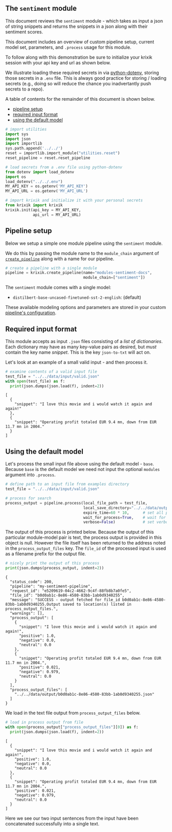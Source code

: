 ## The `sentiment` module

This document reviews the `sentiment` module - which takes as input a json of string snippets and returns the snippets in a json along with their sentiment scores.

This document includes an overview of custom pipeline setup, current model set, parameters, and `.process` usage for this module.

To follow along with this demonstration be sure to initialize your krixik session with your api key and url as shown below. 

We illustrate loading these required secrets in via [python-dotenv](https://pypi.org/project/python-dotenv/), storing those secrets in a `.env` file.  This is always good practice for storing / loading secrets (e.g., doing so will reduce the chance you inadvertantly push secrets to a repo).

A table of contents for the remainder of this document is shown below.


- [pipeline setup](#pipeline-setup)
- [required input format](#required-input-format)
- [using the default model](#using-the-default-model)


```python
# import utilities
import sys 
import json
import importlib
sys.path.append('../../')
reset = importlib.import_module("utilities.reset")
reset_pipeline = reset.reset_pipeline

# load secrets from a .env file using python-dotenv
from dotenv import load_dotenv
import os
load_dotenv("../../.env")
MY_API_KEY = os.getenv('MY_API_KEY')
MY_API_URL = os.getenv('MY_API_URL')

# import krixik and initialize it with your personal secrets
from krixik import krixik
krixik.init(api_key = MY_API_KEY, 
            api_url = MY_API_URL)
```

## Pipeline setup

Below we setup a simple one module pipeline using the `sentiment` module.

We do this by passing the module name to the `module_chain` argument of [`create_pipeline`](system/create_save_load.md) along with a name for our pipeline.


```python
# create a pipeline with a single module
pipeline = krixik.create_pipeline(name="modules-sentiment-docs",
                                  module_chain=["sentiment"])
```

The `sentiment` module comes with a single model:

- `distilbert-base-uncased-finetuned-sst-2-english`: (default)

These available modeling options and parameters are stored in your custom [pipeline's configuration](system/create_save_load.md).

## Required input format

This module accepts as input `.json` files consisting of a *list of dictionaries*.  Each dictionary may have as many key-value pairs as desired, but *must* contain the key name *snippet*.  This is the key `json-to-txt` will act on.

Let's look at an example of a small valid input - and then process it.


```python
# examine contents of a valid input file
test_file = "../../data/input/valid.json"
with open(test_file) as f:
  print(json.dumps(json.load(f), indent=2))
```

    [
      {
        "snippet": "I love this movie and i would watch it again and again!"
      },
      {
        "snippet": "Operating profit totaled EUR 9.4 mn, down from EUR 11.7 mn in 2004."
      }
    ]


## Using the default model

Let's process the small input file above using the default model - `base`.  Because `base` is the default model we need not input the optional `modules` argument into `.process`.


```python
# define path to an input file from examples directory
test_file = "../../data/input/valid.json"

# process for search
process_output = pipeline.process(local_file_path = test_file,
                                  local_save_directory="../../data/output", # save output repo data output subdir
                                  expire_time=60 * 10,      # set all process data to expire in 10 minutes
                                  wait_for_process=True,    # wait for process to complete before regaining ide
                                  verbose=False)            # set verbosity to False
```

The output of this process is printed below.  Because the output of this particular module-model pair is text, the process output is provided in this object is null.  However the file itself has been returned to the address noted in the `process_output_files` key.  The `file_id` of the processed input is used as a filename prefix for the output file.


```python
# nicely print the output of this process
print(json.dumps(process_output, indent=2))
```

    {
      "status_code": 200,
      "pipeline": "my-sentiment-pipeline",
      "request_id": "e5209619-04c2-4662-9c4f-88fb8b7a0fe5",
      "file_id": "b0d0ab1c-8e86-4580-83bb-1ab0d9340255",
      "message": "SUCCESS - output fetched for file_id b0d0ab1c-8e86-4580-83bb-1ab0d9340255.Output saved to location(s) listed in process_output_files.",
      "warnings": [],
      "process_output": [
        {
          "snippet": "I love this movie and i would watch it again and again!",
          "positive": 1.0,
          "negative": 0.0,
          "neutral": 0.0
        },
        {
          "snippet": "Operating profit totaled EUR 9.4 mn, down from EUR 11.7 mn in 2004.",
          "positive": 0.021,
          "negative": 0.979,
          "neutral": 0.0
        }
      ],
      "process_output_files": [
        "../../data/output/b0d0ab1c-8e86-4580-83bb-1ab0d9340255.json"
      ]
    }


We load in the text file output from `process_output_files` below. 


```python
# load in process output from file
with open(process_output["process_output_files"][0]) as f:
  print(json.dumps(json.load(f), indent=2))
```

    [
      {
        "snippet": "I love this movie and i would watch it again and again!",
        "positive": 1.0,
        "negative": 0.0,
        "neutral": 0.0
      },
      {
        "snippet": "Operating profit totaled EUR 9.4 mn, down from EUR 11.7 mn in 2004.",
        "positive": 0.021,
        "negative": 0.979,
        "neutral": 0.0
      }
    ]


Here we see our two input sentences from the input have been concatenated successfully into a single text.
